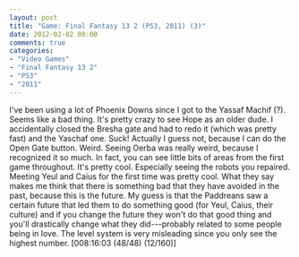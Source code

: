```yaml
---
layout: post
title: "Game: Final Fantasy 13 2 (PS3, 2011) (3)"
date: 2012-02-02 00:00
comments: true
categories:
- "Video Games"
- "Final Fantasy 13 2"
- "PS3"
- "2011"
---
```


I've been using a lot of Phoenix Downs since I got to the Yassaf
Machif (?). Seems like a bad thing. It's pretty crazy to see Hope
as an older dude. I accidentally closed the Bresha gate and had to
redo it (which was pretty fast) and the Yaschaf one. Suck!
Actually I guess not, because I can do the Open Gate
button. Weird. Seeing Oerba was really weird, because I recognized
it so much. In fact, you can see little bits of areas from the
first game throughout. It's pretty cool. Especially seeing the
robots you repaired. Meeting Yeul and Caius for the first time was
pretty cool. What they say makes me think that there is something
bad that they have avoided in the past, because this is the
future. My guess is that the Paddreans saw a certain future that
led them to do something good (for Yeul, Caius, their culture) and
if you change the future they won't do that good thing and you'll
drastically change what they did---probably related to some people
being in love. The level system is very misleading since you only
see the highest number. [008:16:03 (48/48) (12/160)]
